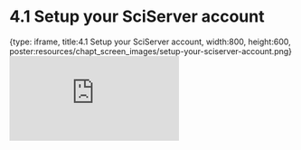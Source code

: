 # 4.1 Setup your SciServer account
 
{type: iframe, title:4.1 Setup your SciServer account, width:800, height:600, poster:resources/chapt_screen_images/setup-your-sciserver-account.png}
![](https://sayumiyork.github.io/c-moor-ottr-generic/setup-your-sciserver-account.html)
 

 
